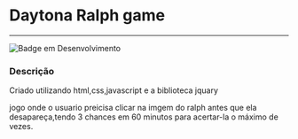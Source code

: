 
# Daytona Ralph game

---

![Badge em Desenvolvimento](http://img.shields.io/static/v1?label=STATUS&message=EM%20DESENVOLVIMENTO&color=GREEN&style=for-the-badge)

### Descrição
 <p>Criado utilizando html,css,javascript e a biblioteca jquary</p>
 jogo onde o usuario preicisa clicar na imgem do ralph antes que ela desapareça,tendo 3 chances em 60 minutos para acertar-la o máximo de vezes.
 


